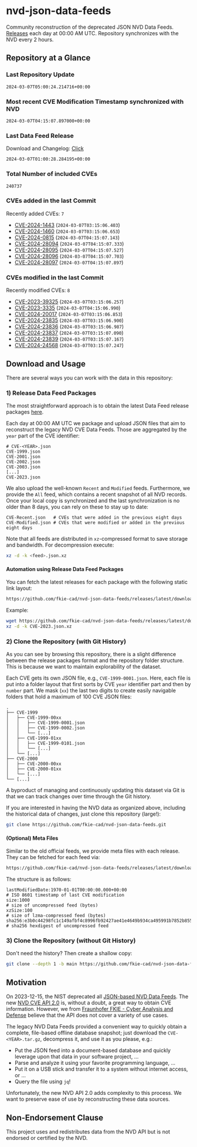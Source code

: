 # nvd-json-data-feeds

Community reconstruction of the deprecated JSON NVD Data Feeds. 
[Releases](https://github.com/fkie-cad/nvd-json-data-feeds/releases/latest) each day at 00:00 AM UTC.
Repository synchronizes with the NVD every 2 hours.

## Repository at a Glance

### Last Repository Update

```plain
2024-03-07T05:00:24.214716+00:00
```

### Most recent CVE Modification Timestamp synchronized with NVD

```plain
2024-03-07T04:15:07.897000+00:00
```

### Last Data Feed Release

Download and Changelog: [Click](https://github.com/fkie-cad/nvd-json-data-feeds/releases/latest)

```plain
2024-03-07T01:00:28.284195+00:00
```

### Total Number of included CVEs

```plain
240737
```

### CVEs added in the last Commit

Recently added CVEs: `7`

* [CVE-2024-1443](CVE-2024/CVE-2024-14xx/CVE-2024-1443.json) (`2024-03-07T03:15:06.403`)
* [CVE-2024-1460](CVE-2024/CVE-2024-14xx/CVE-2024-1460.json) (`2024-03-07T03:15:06.653`)
* [CVE-2024-0815](CVE-2024/CVE-2024-08xx/CVE-2024-0815.json) (`2024-03-07T04:15:07.143`)
* [CVE-2024-28094](CVE-2024/CVE-2024-280xx/CVE-2024-28094.json) (`2024-03-07T04:15:07.333`)
* [CVE-2024-28095](CVE-2024/CVE-2024-280xx/CVE-2024-28095.json) (`2024-03-07T04:15:07.527`)
* [CVE-2024-28096](CVE-2024/CVE-2024-280xx/CVE-2024-28096.json) (`2024-03-07T04:15:07.703`)
* [CVE-2024-28097](CVE-2024/CVE-2024-280xx/CVE-2024-28097.json) (`2024-03-07T04:15:07.897`)


### CVEs modified in the last Commit

Recently modified CVEs: `8`

* [CVE-2023-39325](CVE-2023/CVE-2023-393xx/CVE-2023-39325.json) (`2024-03-07T03:15:06.257`)
* [CVE-2023-3335](CVE-2023/CVE-2023-33xx/CVE-2023-3335.json) (`2024-03-07T04:15:06.990`)
* [CVE-2024-20017](CVE-2024/CVE-2024-200xx/CVE-2024-20017.json) (`2024-03-07T03:15:06.853`)
* [CVE-2024-23835](CVE-2024/CVE-2024-238xx/CVE-2024-23835.json) (`2024-03-07T03:15:06.900`)
* [CVE-2024-23836](CVE-2024/CVE-2024-238xx/CVE-2024-23836.json) (`2024-03-07T03:15:06.987`)
* [CVE-2024-23837](CVE-2024/CVE-2024-238xx/CVE-2024-23837.json) (`2024-03-07T03:15:07.090`)
* [CVE-2024-23839](CVE-2024/CVE-2024-238xx/CVE-2024-23839.json) (`2024-03-07T03:15:07.167`)
* [CVE-2024-24568](CVE-2024/CVE-2024-245xx/CVE-2024-24568.json) (`2024-03-07T03:15:07.247`)


## Download and Usage

There are several ways you can work with the data in this repository:

### 1) Release Data Feed Packages

The most straightforward approach is to obtain the latest Data Feed release packages [here](https://github.com/fkie-cad/nvd-json-data-feeds/releases/latest).

Each day at 00:00 AM UTC we package and upload JSON files that aim to reconstruct the legacy NVD CVE Data Feeds.
Those are aggregated by the `year` part of the CVE identifier:

```
# CVE-<YEAR>.json
CVE-1999.json
CVE-2001.json
CVE-2002.json
CVE-2003.json
[...]
CVE-2023.json
```

We also upload the well-known `Recent` and `Modified` feeds.
Furthermore, we provide the `All` feed, which contains a recent snapshot of all NVD records.
Once your local copy is synchronized and the last synchronization is no older than 8 days, you can rely on these to stay up to date:

```plain
CVE-Recent.json   # CVEs that were added in the previous eight days
CVE-Modified.json # CVEs that were modified or added in the previous eight days
```

Note that all feeds are distributed in `xz`-compressed format to save storage and bandwidth.
For decompression execute:

```sh
xz -d -k <feed>.json.xz
```


#### Automation using Release Data Feed Packages

You can fetch the latest releases for each package with the following static link layout:

```sh
https://github.com/fkie-cad/nvd-json-data-feeds/releases/latest/download/CVE-<YEAR>.json.xz
```

Example:

```sh
wget https://github.com/fkie-cad/nvd-json-data-feeds/releases/latest/download/CVE-2023.json.xz
xz -d -k CVE-2023.json.xz
```



### 2) Clone the Repository (with Git History)

As you can see by browsing this repository, there is a slight difference between the release packages format and the repository folder structure.
This is because we want to maintain explorability of the dataset.

Each CVE gets its own JSON file, e.g., `CVE-1999-0001.json`.
Here, each file is put into a folder layout that first sorts by CVE `year` identifier part and then by `number` part.
We mask (`xx`) the last two digits to create easily navigable folders that hold a maximum of 100 CVE JSON files:

```plain
.
├── CVE-1999
│   ├── CVE-1999-00xx
│   │   ├── CVE-1999-0001.json
│   │   ├── CVE-1999-0002.json
│   │   └── [...]
│   ├── CVE-1999-01xx
│   │   ├── CVE-1999-0101.json
│   │   └── [...]
│   └── [...]
├── CVE-2000
│   ├── CVE-2000-00xx
│   ├── CVE-2000-01xx
│   └── [...]
└── [...]
```

A byproduct of managing and continuously updating this dataset via Git is that we can track changes over time through the Git history.

If you are interested in having the NVD data as organized above, including the historical data of changes, just clone this repository (large!):

```sh
git clone https://github.com/fkie-cad/nvd-json-data-feeds.git
```

#### (Optional) Meta Files

Similar to the old official feeds, we provide meta files with each release. They can be fetched for each feed via:

```sh
https://github.com/fkie-cad/nvd-json-data-feeds/releases/latest/download/CVE-<YEAR>.meta
```

The structure is as follows:

```plain
lastModifiedDate:1970-01-01T00:00:00.000+00:00                          # ISO 8601 timestamp of last CVE modification
size:1000                                                               # size of uncompressed feed (bytes)
xzSize:100                                                              # size of lzma-compressed feed (bytes)
sha256:e3b0c44298fc1c149afbf4c8996fb92427ae41e4649b934ca495991b7852b855 # sha256 hexdigest of uncompressed feed
```


### 3) Clone the Repository (without Git History)

Don't need the history? Then create a shallow copy:

```sh
git clone --depth 1 -b main https://github.com/fkie-cad/nvd-json-data-feeds.git
```

## Motivation

On 2023-12-15, the NIST deprecated all [JSON-based NVD Data Feeds](https://nvd.nist.gov/vuln/data-feeds#divRetirementBanner-1).
The new [NVD CVE API 2.0](https://nvd.nist.gov/developers/vulnerabilities) is, without a doubt, a great way to obtain CVE information.
However, we from [Fraunhofer FKIE - Cyber Analysis and Defense](https://www.fkie.fraunhofer.de/en/departments/cad.html) believe that the API does not cover a variety of use cases.

The legacy NVD Data Feeds provided a convenient way to quickly obtain a complete, file-based offline database snapshot; just download the `CVE-<YEAR>.tar.gz`, decompress it, and use it as you please, e.g.:

* Put the JSON feed into a document-based database and quickly leverage upon that data in your software project, ...
* Parse and analyze it using your favorite programming language, ...
* Put it on a USB stick and transfer it to a system without internet access, or ...
* Query the file using `jq`!

Unfortunately, the new NVD API 2.0 adds complexity to this process.
We want to preserve ease of use by reconstructing these data sources.

## Non-Endorsement Clause

This project uses and redistributes data from the NVD API but is not endorsed or certified by the NVD.